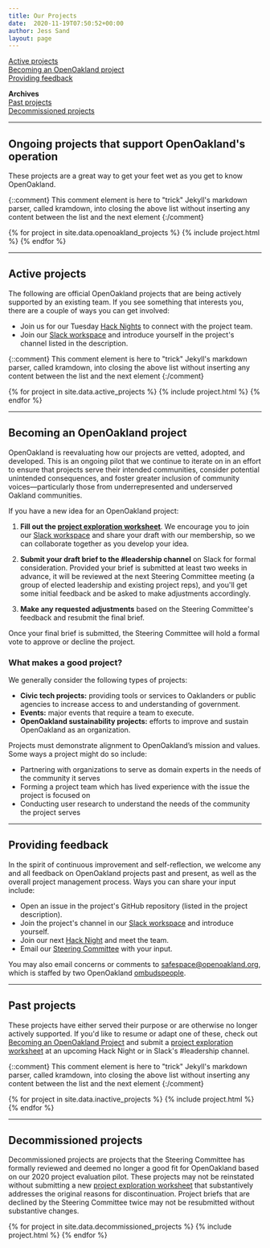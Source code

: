 ```yaml
---
title: Our Projects
date:  2020-11-19T07:50:52+00:00
author: Jess Sand
layout: page
---
```



[Active projects](#ongoing-projects-that-support-openoaklands-operation)  
[Becoming an OpenOakland project](#becoming-an-openoakland-project)  
[Providing feedback](#providing-feedback)  

**Archives**  
[Past projects](#past-projects)  
[Decommissioned projects](#decommissioned-projects)  

---

## Ongoing projects that support OpenOakland's operation

These projects are a great way to get your feet wet as you get to know OpenOakland.

{::comment}
This comment element is here to "trick" Jekyll's markdown parser, called kramdown, into closing the above list without inserting any content between the list and the next element
{:/comment}

{% for project in site.data.openoakland_projects %}
{% include project.html %}
{% endfor %}   

---

## Active projects

The following are official OpenOakland projects that are being actively supported by an existing team. If you see something that interests you, there are a couple of ways you can get involved:

- Join us for our Tuesday [Hack Nights](https://www.meetup.com/OpenOakland/events/) to connect with the project team.
- Join our [Slack workspace](http://slack.openoakland.org/) and introduce yourself in the project's channel listed in the description.

{::comment}
This comment element is here to "trick" Jekyll's markdown parser, called kramdown, into closing the above list without inserting any content between the list and the next element
{:/comment}

{% for project in site.data.active_projects %}
{% include project.html %}
{% endfor %}

---

## Becoming an OpenOakland project

OpenOakland is reevaluating how our projects are vetted, adopted, and developed. This is an ongoing pilot that we continue to iterate on in an effort to ensure that projects serve their intended communities, consider potential unintended consequences, and foster greater inclusion of community voices—particularly those from underrepresented and underserved Oakland communities.

If you have a new idea for an OpenOakland project:

1. **Fill out the [project exploration worksheet](https://docs.google.com/document/d/1k24P9JiAUEzJLPFRDjVh7aRZexax6NUhfPFLSI3R80M/edit?usp=sharing)**. We encourage you to join our [Slack workspace](http://slack.openoakland.org/) and share your draft with our membership, so we can collaborate together as you develop your idea.

2. **Submit your draft brief to the #leadership channel** on Slack for formal consideration. Provided your brief is submitted at least two weeks in advance, it will be reviewed at the next Steering Committee meeting (a group of elected leadership and existing project reps), and you'll get some initial feedback and be asked to make adjustments accordingly.

3. **Make any requested adjustments** based on the Steering Committee's feedback and resubmit the final brief.

Once your final brief is submitted, the Steering Committee will hold a formal vote to approve or decline the project.

### What makes a good project?

We generally consider the following types of projects:

- **Civic tech projects:** providing tools or services to Oaklanders or public agencies to increase access to and understanding of government.
- **Events:** major events that require a team to execute.
- **OpenOakland sustainability projects:** efforts to improve and sustain OpenOakland as an organization.

Projects must demonstrate alignment to OpenOakland’s mission and values. Some ways a project might do so include:

- Partnering with organizations to serve as domain experts in the needs of the community it serves
- Forming a project team which has lived experience with the issue the project is focused on
- Conducting user research to understand the needs of the community the project serves

---

## Providing feedback

In the spirit of continuous improvement and self-reflection, we welcome any and all feedback on OpenOakland projects past and present, as well as the overall project management process. Ways you can share your input include:

- Open an issue in the project's GitHub repository (listed in the project description).
- Join the project's channel in our [Slack workspace](http://slack.openoakland.org/) and introduce yourself.
- Join our next [Hack Night](https://www.meetup.com/OpenOakland/events/) and meet the team.
- Email our [Steering Committee](mailto:steering@openoakland.org) with your input.

You may also email concerns or comments to <safespace@openoakland.org>, which is staffed by two OpenOakland [ombudspeople](https://docs.google.com/document/d/1QR-fr1WnmXkZoVNmWnZ9drzfmaZoPkodEOx-PkExt94/edit#heading=h.3t0te9n2wr7m).

---

## Past projects

These projects have either served their purpose or are otherwise no longer actively supported. If you'd like to resume or adapt one of these, check out [Becoming an OpenOakland Project](#becoming-an-openoakland-project) and submit a [project exploration worksheet](https://docs.google.com/document/d/1k24P9JiAUEzJLPFRDjVh7aRZexax6NUhfPFLSI3R80M/edit?usp=sharing) at an upcoming Hack Night or in Slack's #leadership channel.

{::comment}
This comment element is here to "trick" Jekyll's markdown parser, called kramdown, into closing the above list without inserting any content between the list and the next element
{:/comment}

{% for project in site.data.inactive_projects %}
{% include project.html %}
{% endfor %}

---

## Decommissioned projects

Decommissioned projects are projects that the Steering Committee has formally reviewed and deemed no longer a good fit for OpenOakland based on our 2020 project evaluation pilot. These projects may not be reinstated without submitting a new [project exploration worksheet](https://docs.google.com/document/d/1k24P9JiAUEzJLPFRDjVh7aRZexax6NUhfPFLSI3R80M/edit?usp=sharing) that substantively addresses the original reasons for discontinuation. Project briefs that are declined by the Steering Committee twice may not be resubmitted without substantive changes.

{% for project in site.data.decommissioned_projects %}
{% include project.html %}
{% endfor %}
